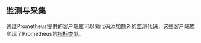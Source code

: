 ## 监测与采集

通过Prometheus提供的客户端库可以向代码添加额外的监测代码，这些客户端库实现了Prometheus的[指标类型](/dcos-admin-monitoring-prometheus-concepts.md#metric-types)。